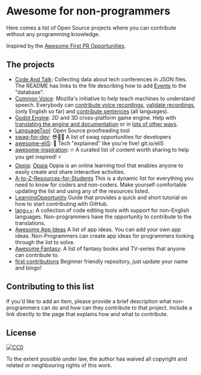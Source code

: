 # Awesome for non-programmers

Here comes a list of Open Source projects where you can contribute without any programming knowledge.

Inspired by the [Awesome First PR Opportunities](https://github.com/MunGell/awesome-for-beginners/).


## The projects

* [Code And Talk](https://github.com/szabgab/codeandtalk.com): Collecting data about tech conferences in JSON files. The README has links to the file describing how to add [Events](https://github.com/szabgab/codeandtalk.com/blob/main/docs/EVENTS.md) to the "database".
* [Common Voice](https://voice.mozilla.org/): Mozilla's initiative to help teach machines to understand speech. Everybody can [contribute voice recordings](https://voice.mozilla.org/en/record), [validate recordings](https://voice.mozilla.org/en), (only English so far) and [contribute sentences](https://voice-sprint.mozilla.community/contributing/) (all languages).
* [Godot Engine](https://godotengine.org/): 2D and 3D cross-platform game engine. Help with [translating the engine and documentation](https://godotengine.org/article/godots-documentation-now-open-translation) or in [lots of other ways](http://docs.godotengine.org/en/latest/community/contributing/ways_to_contribute.html).
* [LanguageTool](https://community.languagetool.org/): Open Source proofreading tool
* [swag-for-dev](https://github.com/swapagarwal/swag-for-dev): 😎👕🧦 A list of swag opportunities for developers
* [awesome-eli5](https://github.com/swapagarwal/awesome-eli5): 👶 Tech "explained" like you're five! git.io/eli5
* [awesome-inspiration](https://github.com/swapagarwal/awesome-inspiration): 🔥 A curated list of content worth sharing to help you get inspired! ⚡️
* [Oppia](https://github.com/oppia/oppia/wiki/Teaching-with-Oppia): [Oppia](https://www.oppia.org) Oppia is an online learning tool that enables anyone to easily create and share interactive activities.
* [A-to-Z-Resources-for-Students](https://github.com/dipakkr/A-to-Z-Resources-for-Students) This is a dynamic list for everything you need to know for coders and non-coders. Make yourself comfortable updating the list and using any of the resources listed.
* [LearningOpportunity](https://guides.github.com/activities/hello-world/) Guide that provides a quick and short tutorial on how to start contributing with GitHub.
* [lang++](https://github.com/fibanneacci/langplusplus): A collection of code editing tools with support for non-English languages. Non-programmers have the opportunity to contribute to the translations.
* [Awesome App Ideas](https://github.com/tastejs/awesome-app-ideas) A list of app ideas. You can add your own app ideas. Non-Programmers can create app ideas for programmers looking through the list to solve.
* [Awesome Fantasy](https://github.com/RichardLitt/awesome-fantasy): A list of fantasy books and TV-series that anyone can contribute to.
* [first contributions](https://github.com/firstcontributions/first-contributions) Beginner friendly repository, just update your name and bingo!
## Contributing to this list

If you'd like to add an item, please provide a brief description what non-programmers can do and how can they contribute to that project. Include a link directly to the page that explains how and what to contribute.


## License

[![CC0](http://i.creativecommons.org/p/zero/1.0/88x31.png)](http://creativecommons.org/publicdomain/zero/1.0/)

To the extent possible under law, the author has waived all copyright and related or neighbouring rights of this work.

